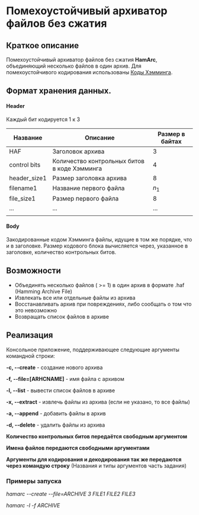 # Помехоустойчивый архиватор файлов без сжатия

## Краткое описание

Помехоустойчивый архиватор файлов без сжатия **HamArc**, объединяющий несколько файлов в один архив. Для помехоустойчивого кодирования использованы [Коды Хэмминга](https://en.wikipedia.org/wiki/Hamming_code).

## Формат хранения данных.
#### Header
Каждый бит кодируется 1 к 3

| Название     | Описание                                     | Размер в байтах |
| ------------ | -------------------------------------------- | --------------- |
| HAF          | Заголовок архива                             | 3               |
| control bits | Количество контрольных битов в коде Хэмминга | 4               |
| header_size1 | Размер заголовка архива                      | 8               |
| filename1    | Название первого файла                       | $n_1$           |
| file_size1   | Размер первого файла                         | 8               |
| ...          | ...                                          | ...             |
|              |                                              |                 |

#### Body
Закодированные кодом Хэмминга файлы, идущие в том же порядке, что и в заголовке.
Размер кодового блока вычисляется через, указанное в заголовке, количество контрольных битов.

## Возможности

* Объединять несколько файлов ( >= 1) в один архив в формате .haf (Hamming Archive File)
* Извлекать все или отдельные файлы из архива
* Восстанавливать архив при повреждениях, либо сообщать о том что это невозможно
* Возвращать список файлов в архиве

## Реализация

Консольное приложение, поддерживающее следующие аргументы командной строки:

**-c, --create**           - создание нового архива 

**-f, --file=[ARHCNAME]**  - имя файла с архивом 

**-l, --list**             - вывести список файлов в архиве

**-x, --extract**          - извлечь файлы из архива  (если не указано, то все файлы)

**-a, --append**           - добавить файлы в архив

**-d, --delete**           - удалить файлы из архива

**Количество контрольных битов передаётся свободным аргументом**

**Имена файлов передаются свободными аргументами**

**Аргументы для кодирования и декодирования так же передаются через командую строку** (Названия и типы аргументов часть задания)

### Примеры запуска
   
*hamarc --create --file=ARCHIVE 3 FILE1 FILE2 FILE3*
   
*hamarc -l -f ARCHIVE*
